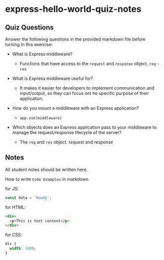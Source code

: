 # express-hello-world-quiz-notes

## Quiz Questions

Answer the following questions in the provided markdown file before turning in this exercise:

- What is Express middleware?

  - Functions that have access to the `request` and `response` object, `req` - `res`

- What is Express middleware useful for?

  - It makes it easier for developers to implement communication and input/output, so they can focus ont he specific purpose of their application.

- How do you mount a middleware with an Express application?

  - `app.use(middleware)`

- Which objects does an Express application pass to your middleware to manage the request/response lifecycle of the server?

  - The `req` and `res` object. _request_ and _response_

## Notes

All student notes should be written here.

How to write `Code Examples` in markdown

for JS:

```javascript
const data = 'Howdy';
```

for HTML:

```html
<div>
  <p>This is text content</p>
</div>
```

for CSS:

```css
div {
  width: 100%;
}
```
